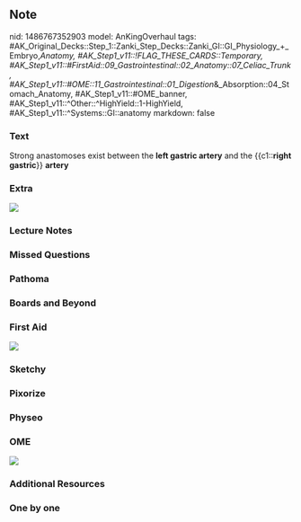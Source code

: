 ## Note
nid: 1486767352903
model: AnKingOverhaul
tags: #AK_Original_Decks::Step_1::Zanki_Step_Decks::Zanki_GI::GI_Physiology_+_Embryo,_Anatomy, #AK_Step1_v11::!FLAG_THESE_CARDS::Temporary, #AK_Step1_v11::#FirstAid::09_Gastrointestinal::02_Anatomy::07_Celiac_Trunk, #AK_Step1_v11::#OME::11_Gastrointestinal::01_Digestion_&_Absorption::04_Stomach_Anatomy, #AK_Step1_v11::#OME_banner, #AK_Step1_v11::^Other::^HighYield::1-HighYield, #AK_Step1_v11::^Systems::GI::anatomy
markdown: false

### Text
<div>
  Strong anastomoses exist between the <b>left gastric artery</b>
  and the {{c1::<b>right gastric</b>}} <b>artery</b>
</div>

### Extra
<img src="paste-454983065534966.jpg">

### Lecture Notes


### Missed Questions


### Pathoma


### Boards and Beyond


### First Aid
<img src="tmpo22K26.png">

### Sketchy


### Pixorize


### Physeo


### OME
<div class="ome-widget">
  <a href="https://onlinemeded.org?ref=anki"><img src=
  "_OME_AnkiFlashcards_General_4.png"></a>
</div>

### Additional Resources


### One by one

